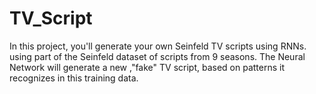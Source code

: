 # TV_Script
In this project, you'll generate your own Seinfeld TV scripts using RNNs.  using part of the Seinfeld dataset of scripts from 9 seasons. The Neural Network will generate a new ,"fake" TV script, based on patterns it recognizes in this training data.
